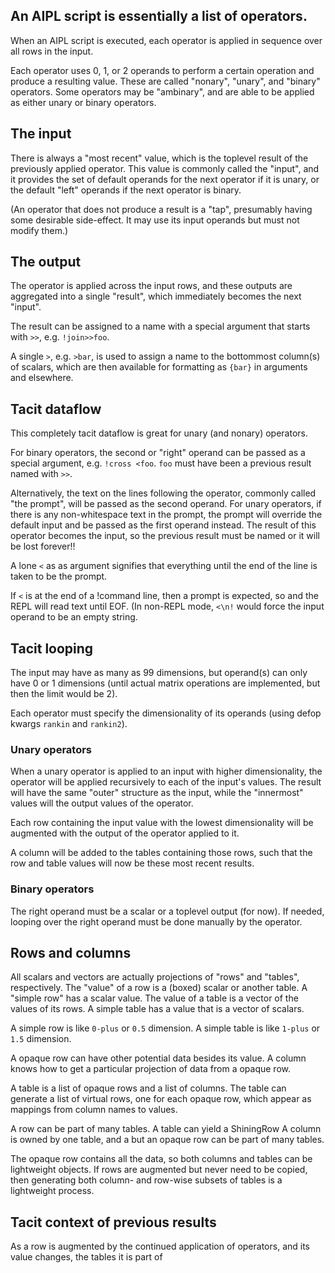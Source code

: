 
## An AIPL script is essentially a list of operators.

When an AIPL script is executed, each operator is applied in sequence over all rows in the input.

Each operator uses 0, 1, or 2 operands to perform a certain operation and produce a resulting value.  These are called "nonary", "unary", and "binary" operators.
Some operators may be "ambinary", and are able to be applied as either unary or binary operators.

## The input

There is always a "most recent" value, which is the toplevel result of the previously applied operator.
This value is commonly called the "input", and it provides the set of default operands for the next operator if it is unary, or the default "left" operands if the next operator is binary.

(An operator that does not produce a result is a "tap", presumably having some desirable side-effect.  It may use its input operands but must not modify them.)

## The output

The operator is applied across the input rows, and these outputs are aggregated into a single "result", which immediately becomes the next "input".

The result can be assigned to a name with a special argument that starts with `>>`, e.g. `!join>>foo`.

A single `>`, e.g. `>bar`, is used to assign a name to the bottommost column(s) of scalars, which are then available for formatting as `{bar}` in arguments and elsewhere.

## Tacit dataflow

This completely tacit dataflow is great for unary (and nonary) operators.

For binary operators, the second or "right" operand can be passed as a special argument, e.g. `!cross <foo`.  `foo` must have been a previous result named with `>>`.

Alternatively, the text on the lines following the operator, commonly called "the prompt", will be passed as the second operand.  For unary operators, if there is any non-whitespace text in the prompt, the prompt will override the default input and be passed as the first operand instead.  The result of this operator becomes the input, so the previous result must be named or it will be lost forever!!

A lone `<` as as argument signifies that everything until the end of the line is taken to be the prompt.

If `<` is at the end of a !command line, then a prompt is expected, so and the REPL will read text until EOF.
(In non-REPL mode, `<\n!` would force the input operand to be an empty string.

## Tacit looping

The input may have as many as 99 dimensions, but operand(s) can only have 0 or 1 dimensions (until actual matrix operations are implemented, but then the limit would be 2).

Each operator must specify the dimensionality of its operands (using defop kwargs `rankin` and `rankin2`).

### Unary operators
When a unary operator is applied to an input with higher dimensionality, the operator will be applied recursively to each of the input's values.
The result will have the same "outer" structure as the input, while the "innermost" values will the output values of the operator.

Each row containing the input value with the lowest dimensionality will be augmented with the output of the operator applied to it.

A column will be added to the tables containing those rows, such that the row and table values will now be these most recent results.

### Binary operators

The right operand must be a scalar or a toplevel output (for now).
If needed, looping over the right operand must be done manually by the operator.

## Rows and columns

All scalars and vectors are actually projections of "rows" and "tables", respectively.  The "value" of a row is a (boxed) scalar or another table.  A "simple row" has a scalar value.  The value of a table is a vector of the values of its rows.  A simple table has a value that is a vector of scalars.

A simple row is like `0-plus` or `0.5` dimension.  A simple table is like `1-plus` or `1.5` dimension.

A opaque row can have other potential data besides its value.
A column knows how to get a particular projection of data from a opaque row.

A table is a list of opaque rows and a list of columns.
The table can generate a list of virtual rows, one for each opaque row, which appear as mappings from column names to values.

A row can be part of many tables.
A table can yield a ShiningRow
A column is owned by one table, and a but an opaque row can be part of many tables.

The opaque row contains all the data, so both columns and tables can be lightweight objects.
If rows are augmented but never need to be copied, then generating both column- and row-wise subsets of tables is a lightweight process.

## Tacit context of previous results

As a row is augmented by the continued application of operators, and its value changes, the tables it is part of

